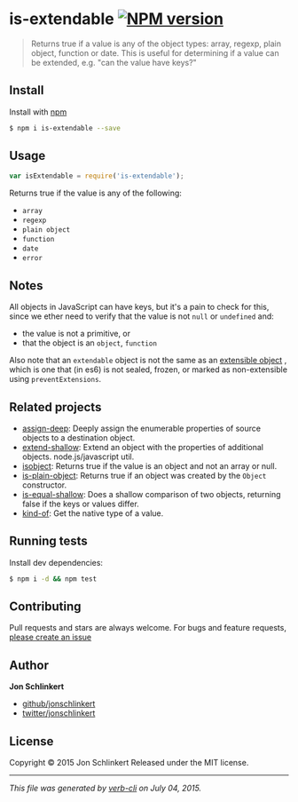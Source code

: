 # is-extendable [![NPM version](https://badge.fury.io/js/is-extendable.svg)](http://badge.fury.io/js/is-extendable)

> Returns true if a value is any of the object types: array, regexp, plain object, function or date. This is useful for determining if a value can be extended, e.g. "can the value have keys?"

## Install

Install with [npm](https://www.npmjs.com/)

```sh
$ npm i is-extendable --save
```

## Usage

```js
var isExtendable = require('is-extendable');
```

Returns true if the value is any of the following:

* `array`
* `regexp`
* `plain object`
* `function`
* `date`
* `error`

## Notes

All objects in JavaScript can have keys, but it's a pain to check for this, since we ether need to verify that the value
is not `null` or `undefined` and:

* the value is not a primitive, or
* that the object is an `object`, `function`

Also note that an `extendable` object is not the same as
an [extensible object](https://developer.mozilla.org/en-US/docs/Web/JavaScript/Reference/Global_Objects/Object/isExtensible)
, which is one that (in es6) is not sealed, frozen, or marked as non-extensible using `preventExtensions`.

## Related projects

* [assign-deep](https://github.com/jonschlinkert/assign-deep): Deeply assign the enumerable properties of source objects
  to a destination object.
* [extend-shallow](https://github.com/jonschlinkert/extend-shallow): Extend an object with the properties of additional
  objects. node.js/javascript util.
* [isobject](https://github.com/jonschlinkert/isobject): Returns true if the value is an object and not an array or
  null.
* [is-plain-object](https://github.com/jonschlinkert/is-plain-object): Returns true if an object was created by
  the `Object` constructor.
* [is-equal-shallow](https://github.com/jonschlinkert/is-equal-shallow): Does a shallow comparison of two objects,
  returning false if the keys or values differ.
* [kind-of](https://github.com/jonschlinkert/kind-of): Get the native type of a value.

## Running tests

Install dev dependencies:

```sh
$ npm i -d && npm test
```

## Contributing

Pull requests and stars are always welcome. For bugs and feature
requests, [please create an issue](https://github.com/jonschlinkert/is-extendable/issues/new)

## Author

**Jon Schlinkert**

+ [github/jonschlinkert](https://github.com/jonschlinkert)
+ [twitter/jonschlinkert](http://twitter.com/jonschlinkert)

## License

Copyright © 2015 Jon Schlinkert Released under the MIT license.

***

_This file was generated by [verb-cli](https://github.com/assemble/verb-cli) on July 04, 2015._